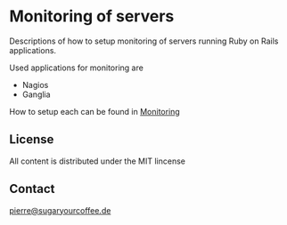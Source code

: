 Monitoring of servers
=====================
Descriptions of how to setup monitoring of servers running Ruby on Rails 
applications.

Used applications for monitoring are

* Nagios
* Ganglia

How to setup each can be found in [Monitoring](monitoring.md)

License
-------
All content is distributed under the MIT lincense

Contact
-------
pierre@sugaryourcoffee.de

